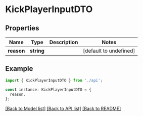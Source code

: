 # KickPlayerInputDTO

## Properties

| Name       | Type       | Description | Notes                  |
| ---------- | ---------- | ----------- | ---------------------- |
| **reason** | **string** |             | [default to undefined] |

## Example

```typescript
import { KickPlayerInputDTO } from './api';

const instance: KickPlayerInputDTO = {
  reason,
};
```

[[Back to Model list]](../README.md#documentation-for-models) [[Back to API list]](../README.md#documentation-for-api-endpoints) [[Back to README]](../README.md)
